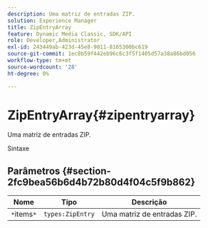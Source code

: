 ```yaml
---
description: Uma matriz de entradas ZIP.
solution: Experience Manager
title: ZipEntryArray
feature: Dynamic Media Classic, SDK/API
role: Developer,Administrator
exl-id: 243449ab-423d-45e8-9011-8165300bc619
source-git-commit: 1ec8b59f442eb96c6c3f5f1405d57a38a86bd056
workflow-type: tm+mt
source-wordcount: '28'
ht-degree: 0%

---
```


# ZipEntryArray{#zipentryarray}

Uma matriz de entradas ZIP.

Sintaxe

## Parâmetros {#section-2fc9bea56b6d4b72b80d4f04c5f9b862}

| Nome | Tipo | Descrição |
|---|---|---|
| `*`items`*` | `types:ZipEntry` | Uma matriz de entradas ZIP. |
